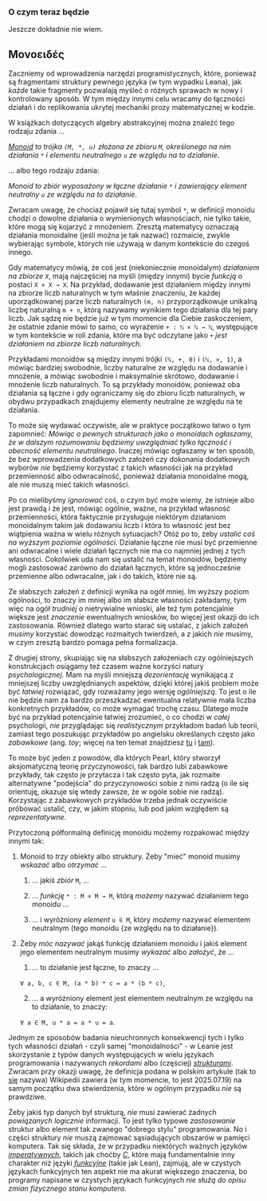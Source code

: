 <!-- -*- coding: utf-8 -*- -->
### O czym teraz będzie

Jeszcze dokładnie nie wiem.

## Μονοειδές

Zaczniemy od wprowadzenia narzędzi programistycznych, które, ponieważ są fragmentami struktury
pewnego języka (w tym wypadku Leana), jak *każde* takie fragmenty pozwalają myśleć o różnych
sprawach w nowy i kontrolowany sposób. W tym między innymi celu wracamy do łączności działań i do
replikowania ukrytej mechaniki prozy matematycznej w kodzie.

W książkach dotyczących algebry abstrakcyjnej można znaleźć tego rodzaju zdania ...

*[Monoid](https://pl.wikipedia.org/wiki/Monoid) to trójka `(M, *, u)` złożona ze zbioru `M`,
określonego na nim działania `*` i elementu neutralnego `u` ze względu na to działanie*.

... albo tego rodzaju zdania:

*Monoid to zbiór wyposażony w łączne działanie `*` i zawierający element neutralny `u` ze względu na
to działanie*.

Zwracam uwagę, że chociaż pojawił się tutaj symbol `*`, w definicji monoidu chodzi o dowolne
działania o wymienionych własnościach, nie tylko takie, które mogą się kojarzyć z mnożeniem. Zresztą
matematycy oznaczają działania monoidalne (jeśli można je tak nazwać) rozmaicie, zwykle wybierając
symbole, których nie używają w danym kontekście do czegoś innego.

Gdy matematycy mówią, że coś jest (niekoniecznie monoidalym) *działaniem na zbiorze `X`*, mają
najczęściej na myśli (między innymi) bycie *funkcją* o postaci `X × X → X`. Na przykład, dodawanie
jest działaniem między innymi na zbiorze liczb naturalnych w tym właśnie znaczeniu, że każdej
uporządkowanej parze liczb naturalnych `(m, n)` przyporządkowuje unikalną liczbę naturalną `m + n`,
którą nazywamy wynikiem tego działania dla tej pary liczb. Jak sądzę nie będzie już w tym momencie
dla Ciebie zaskoczeniem, że ostatnie zdanie mówi to samo, co wyrażenie `+ : ℕ × ℕ → ℕ`, występujące
w tym kontekście w roli zdania, które ma być odczytane jako *`+` jest działaniem na zbiorze liczb
naturalnych*.

Przykładami monoidów są między innymi trójki `(ℕ, +, 0)` i `(ℕ, ×, 1)`, a mówiąc bardziej swobodnie,
liczby naturalne ze względu na dodawanie i mnożenie, a mówiąc swobodnie i maksymalnie skrótowo,
dodawanie i mnożenie liczb naturalnych. To są przykłady monoidów, ponieważ oba działania są łączne i
gdy ograniczamy się do zbioru liczb naturalnych, w obydwu przypadkach znajdujemy elementy neutralne
ze względu na te działania.

To może się wydawać oczywiste, ale w praktyce początkowo łatwo o tym zapomnieć: *Mówiąc o pewnych
strukturach jako o monoidach ogłaszamy, że w dalszym rozumowaniu będziemy uwzględniać tylko łączność
i obecność elementu neutralnego*. Inaczej mówiąc ogłaszamy w ten sposób, że bez wprowadzenia
dodatkowych założeń czy dokonania dodatkowych wyborów *nie* będziemy korzystać z takich własności
jak na przykład przemienność albo odwracalność, ponieważ działania monoidalne mogą, ale nie muszą
mieć takich własności.

Po co mielibyśmy *ignorować* coś, o czym być może wiemy, że istnieje albo jest prawdą i że jest,
mówiąc ogólnie, ważne, na przykład własność przemienności, która faktycznie przysługuje niektórym
działaniom monoidalnym takim jak dodawaniu liczb i która to własność jest bez wiątpienia ważna w
wielu różnych sytuacjach? Otóż po to, żeby *ustalić coś na wyższym poziomie ogólności*. Działanie
łączne nie musi być przemienne ani odwracalne i wiele działań łącznych nie ma co najmniej jednej z
tych własności. Cokolwiek uda nam się ustalić na temat monoidów, będziemy mogli zastosować zarówno
do działań łącznych, które są jednocześnie przemienne albo odwracalne, jak i do takich, które nie
są. 

Ze słabszych założeń z definicji wynika na ogół mniej. Im wyższy poziom ogólności, to znaczy im
mniej albo im słabsze własności zakładamy, tym więc na ogół *trudniej* o nietrywialne wnioski, ale
też tym potencjalnie większe jest *znaczenie* ewentualnych wniosków, bo więcej jest okazji do ich
zastosowania. Również dlatego warto starać się ustalać, z jakich założeń *musimy* korzystać dowodząc
rozmaitych twierdzeń, a z jakich *nie* musimy, w czym zresztą bardzo pomaga pełna formalizacja.

Z drugiej strony, skupiając się na słabszych założeniach czy ogólniejszych konstrukcjach osiągamy
też czasem ważne korzyści natury *psychologicznej*. Mam na myśli mniejszą *dezorientację* wynikającą
z mniejszej liczby uwzględnianych aspektów, dzięki której jakiś problem może być *łatwiej*
rozwiązać, gdy rozważamy jego wersję *ogólniejszą*. To jest o ile nie będzie nam za bardzo
przeszkadzać ewentualna relatywnie mała liczba konkretnych przykładów, co może wymagać trochę
czasu. Dlatego może być na przykład potencjalnie łatwiej zrozumieć, o co chodzi w *całej*
psychologii, *nie* przyglądając się *realistycznym* przykładom badań lub teorii, zamiast tego
poszukując przykładów po angielsku określanych często jako *zabawkowe* (ang. *toy*; więcej na ten
temat znajdziesz [tu](https://en.wikipedia.org/wiki/Toy_problem) i
[tam](https://en.wikipedia.org/wiki/Toy_model)).

To może być jeden z powodów, dla których Pearl, który stworzył aksjomatyczną teorię przyczynowości,
tak bardzo lubi zabawkowe przykłady, tak często je przytacza i tak często pyta, jak rozmaite
alternatywne "podejścia" do przyczynowości sobie z nimi radzą (o ile się orientuję, okazuje się
wtedy zawsze, że w ogóle sobie nie radzą). Korzystając z zabawkowych przykładów trzeba jednak
oczywiście próbować ustalić, czy, w jakim stopniu, lub pod jakim względem są *reprezentatywne*.

Przytoczoną półformalną definicję monoidu możemy rozpakować między innymi tak:

1. Monoid to *trzy* obiekty albo struktury. Żeby "mieć" monoid musimy *wskazać* albo *otrzymać* ...

   1. ... jakiś *zbiór* `M`, ...

   2. ... *funkcję* `* : M × M → M`, którą *możemy* nazywać działaniem tego monoidu ...

   3. ... i wyróżniony *element* `u ∈ M`, który *możemy* nazywać elementem neutralnym (tego monoidu
    \{ze względu na to działanie\}).

2. Żeby *móc nazywać* jakąś funkcję działaniem monoidu i jakiś element jego elementem neutralnym
musimy *wykazać* albo *założyć*, że ...

   1. ... to działanie jest łączne, to znaczy ...
   
   `∀ a, b, c ∈ M, (a * b) * c = a * (b * c)`,

   2. ... a wyróżniony element jest elementem neutralnym ze względu na to działanie, to znaczy:
   
   `∀ a ∈ M, u * a = a * u = a`.

Jednym ze sposobów badania nieuchronnych konsekwencji tych i tylko tych własności działań - czyli
samej "monoidalności" - w Leanie jest skorzystanie z typów danych występujących w wielu językach
programowania i nazywanych *rekordami* albo (częściej)
[*strukturami*](https://pl.wikipedia.org/wiki/Struktura_(programowanie)). Zwracam przy okazji uwagę,
że definicja podana w polskim artykule (tak to [się](https://pl.wikipedia.org/wiki/Pomoc:Edytowanie)
nazywa) Wikipedii zawiera (w tym momencie, to jest 2025.07.19) na samym początku dwa stwierdzenia,
które w ogólnym przypadku *nie* są prawdziwe.

Żeby jakiś typ danych był strukturą, *nie* musi zawierać żadnych *powiązanych logicznie*
informacji. To jest tylko typowe *zastosowanie* struktur albo element tak zwanego "dobrego stylu"
programowania. No i części struktury *nie* muszą zajmować sąsiadujących obszarów w pamięci
komputera. Tak się składa, że w przypadku niektórych ważnych języków
[*imperatywnych*](https://pl.wikipedia.org/wiki/Programowanie_imperatywne), takich jak choćby
[*C*](https://pl.wikipedia.org/wiki/C_(j%C4%99zyk_programowania)), które mają fundamentalnie inny
charakter niż języki [*funkcyjne*](https://pl.wikipedia.org/wiki/Programowanie_funkcyjne) (takie jak
Lean), zajmują, ale w czystych językach funkcyjnych ten aspekt nie ma akurat większego znaczenia, bo
programy napisane w czystych językach funkcyjnych *nie służą do opisu zmian fizycznego stanu
komputera*.

